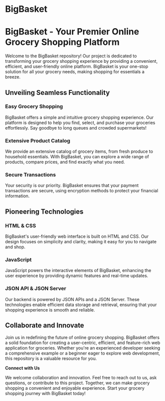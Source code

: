 # BigBasket
# BigBasket - Your Premier Online Grocery Shopping Platform

Welcome to the BigBasket repository! Our project is dedicated to transforming your grocery shopping experience by providing a convenient, efficient, and user-friendly online platform. BigBasket is your one-stop solution for all your grocery needs, making shopping for essentials a breeze.

## Unveiling Seamless Functionality

### Easy Grocery Shopping
BigBasket offers a simple and intuitive grocery shopping experience. Our platform is designed to help you find, select, and purchase your groceries effortlessly. Say goodbye to long queues and crowded supermarkets!

### Extensive Product Catalog
We provide an extensive catalog of grocery items, from fresh produce to household essentials. With BigBasket, you can explore a wide range of products, compare prices, and find exactly what you need.

### Secure Transactions
Your security is our priority. BigBasket ensures that your payment transactions are secure, using encryption methods to protect your financial information.

## Pioneering Technologies

### HTML & CSS
BigBasket's user-friendly web interface is built on HTML and CSS. Our design focuses on simplicity and clarity, making it easy for you to navigate and shop.

### JavaScript
JavaScript powers the interactive elements of BigBasket, enhancing the user experience by providing dynamic features and real-time updates.


### JSON API & JSON Server
Our backend is powered by JSON APIs and a JSON Server. These technologies enable efficient data storage and retrieval, ensuring that your shopping experience is smooth and reliable.

## Collaborate and Innovate

Join us in redefining the future of online grocery shopping. BigBasket offers a solid foundation for creating a user-centric, efficient, and feature-rich web application for groceries. Whether you're an experienced developer seeking a comprehensive example or a beginner eager to explore web development, this repository is a valuable resource for you.

**Connect with Us**

We welcome collaboration and innovation. Feel free to reach out to us, ask questions, or contribute to this project. Together, we can make grocery shopping a convenient and enjoyable experience. Start your grocery shopping journey with BigBasket today!
